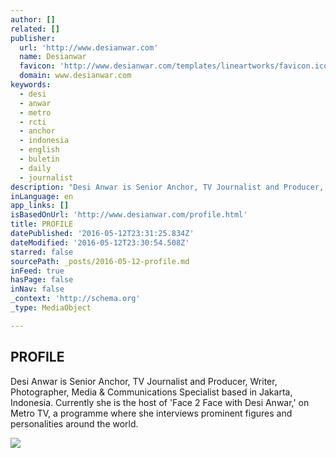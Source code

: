 ```yaml
---
author: []
related: []
publisher:
  url: 'http://www.desianwar.com'
  name: Desianwar
  favicon: 'http://www.desianwar.com/templates/lineartworks/favicon.ico'
  domain: www.desianwar.com
keywords:
  - desi
  - anwar
  - metro
  - rcti
  - anchor
  - indonesia
  - english
  - buletin
  - daily
  - journalist
description: "Desi Anwar is Senior Anchor, TV Journalist and Producer, Writer, Photographer, Media & Communications Specialist based in Jakarta, Indonesia. Currently she is the host of 'Face 2 Face with Desi Anwar,' on Metro TV, a programme where she interviews prominent figures and personalities around the world."
inLanguage: en
app_links: []
isBasedOnUrl: 'http://www.desianwar.com/profile.html'
title: PROFILE
datePublished: '2016-05-12T23:31:25.834Z'
dateModified: '2016-05-12T23:30:54.508Z'
starred: false
sourcePath: _posts/2016-05-12-profile.md
inFeed: true
hasPage: false
inNav: false
_context: 'http://schema.org'
_type: MediaObject

---
```

<article style=""><h1>PROFILE</h1><p>Desi Anwar is Senior Anchor, TV Journalist and Producer, Writer, Photographer, Media &amp; Communications Specialist based in Jakarta, Indonesia. Currently she is the host of 'Face 2 Face with Desi Anwar,' on Metro TV, a programme where she interviews prominent figures and personalities around the world.</p><img src="http://www.desianwar.com/images/stories/profile/desianwar.jpg" /></article>